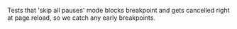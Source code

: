 Tests that 'skip all pauses' mode blocks breakpoint and gets cancelled right at page reload, so we catch any early breakpoints.
